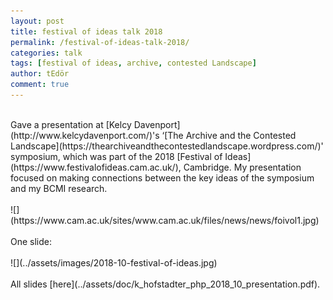```yaml
---
layout: post
title: festival of ideas talk 2018
permalink: /festival-of-ideas-talk-2018/
categories: talk
tags: [festival of ideas, archive, contested Landscape]
author: tEdör
comment: true
---
```

<br>
Gave a presentation at [Kelcy Davenport](http://www.kelcydavenport.com/)'s ‘[The Archive and the Contested Landscape](https://thearchiveandthecontestedlandscape.wordpress.com/)' symposium, which was part of the 2018 [Festival of Ideas](https://www.festivalofideas.cam.ac.uk/), Cambridge. My presentation focused on making connections between the key ideas of the symposium and my BCMI research.
<br>
<br>
![](https://www.cam.ac.uk/sites/www.cam.ac.uk/files/news/news/foivol1.jpg)
<br><br>
One slide:
<br>
<br>
![](../assets/images/2018-10-festival-of-ideas.jpg)
<br>
<br>
All slides [here](../assets/doc/k_hofstadter_php_2018_10_presentation.pdf).
